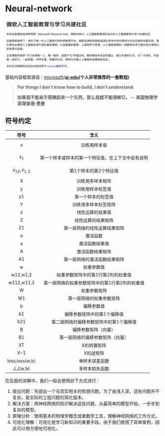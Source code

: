 # Neural-network

![](.gitbook/assets/image%20%286%29.png)

基础内容框架源自：[microsoft](https://github.com/microsoft)/[**ai-edu**](https://github.com/microsoft/ai-edu)**\(个人非常推荐的一套教程\)**

> **For things I don't know how to build, I don't understand.**
>
> **如果我不能亲手搭建起来一个东西，那么我就不能理解它。 -- 美国物理学家理查德·费曼**

## 符号约定

| 符号 | 含义 |
| :---: | :---: |
| $$x$$ | 训练用样本值 |
| $$x_{1}$$ | 第一个样本或样本的第一个特征值，在上下文中会有说明 |
| $$x_{12},x_{1,2}$$ | 第1个样本的第2个特征值 |
| X | 训练用多样本矩阵 |
| y | 训练用样本标签值 |
| y1 | 第一个样本的标签值 |
| Y | 训练用多样本标签矩阵 |
| z | 线性运算的结果值 |
| Z | 线性运算的结果矩阵 |
| Z1 | 第一层网络的线性运算结果矩阵 |
| σ | 激活函数 |
| a | 激活函数结果值 |
| A | 激活函数结果矩阵 |
| A1 | 第一层网络的激活函数结果矩阵 |
| w | 权重参数值 |
| w12,w1,2 | 权重参数矩阵中的第1行第2列的权重值 |
| w112,w11,2 | 第一层网络的权重参数矩阵中的第1行第2列的权重值 |
| W | 权重参数矩阵 |
| W1 | 第一层网络的权重参数矩阵 |
| b | 偏移参数值 |
| b1 | 偏移参数矩阵中的第1个偏移值 |
| b21 | 第二层网络的偏移参数矩阵中的第1个偏移值 |
| B | 偏移参数矩阵（向量） |
| B1 | 第一层网络的偏移参数矩阵（向量） |
| XT | X的转置矩阵 |
| X−1 | X的逆矩阵 |
| loss,loss\(w,b\) | 单样本误差函数 |
| J,J\(w,b\) | 多样本损失函数 |

在后面的讲解中，我们一般会使用如下方式进行：

1. 提出问题：先提出一个与现实相关的假想问题，为了由浅入深，这些问题并不复杂，是实际的工程问题的简化版本。
2. 解决方案：用神经网络的知识解决这些问题，从最简单的模型开始，一步步到复杂的模型。
3. 原理分析：使用基本的物理学概念或者数学工具，理解神经网络的工作方式。
4. 可视化理解：可视化是学习新知识的重要手段，由于我们使用了简单案例，因此可以很方便地可视化。


